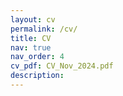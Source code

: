 ```yaml
---
layout: cv
permalink: /cv/
title: CV
nav: true
nav_order: 4
cv_pdf: CV_Nov_2024.pdf
description: 
---
```

